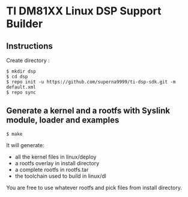 # TI DM81XX Linux DSP Support Builder #

## Instructions ##

Create directory :

```
$ mkdir dsp
$ cd dsp
$ repo init -u https://github.com/superna9999/ti-dsp-sdk.git -m default.xml
$ repo sync
```

## Generate a kernel and a rootfs with Syslink module, loader and examples ##

```
$ make
```

It will generate:
 * all the kernel files in linux/deploy
 * a rootfs overlay in install directory
 * a complete rootfs in rootfs.tar
 * the toolchain used to build in linux/dl

You are free to use whatever rootfs and pick files from install directory.

